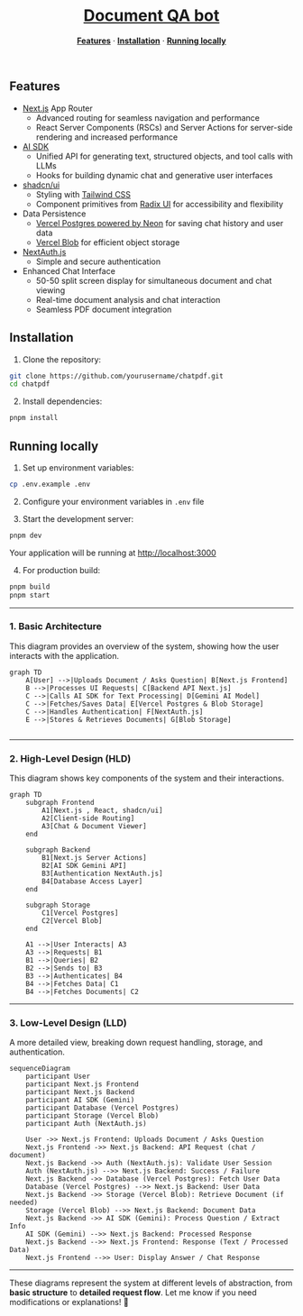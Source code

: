 <a href="https://chatpdf-theta.vercel.app//">
  <h1 align="center">Document QA bot</h1>
</a>

<p align="center">
  <a href="#features"><strong>Features</strong></a> ·
  <a href="#installation"><strong>Installation</strong></a> ·
  <a href="#running-locally"><strong>Running locally</strong></a>
</p>
<br/>

## Features

- [Next.js](https://nextjs.org) App Router
  - Advanced routing for seamless navigation and performance
  - React Server Components (RSCs) and Server Actions for server-side rendering and increased performance
- [AI SDK](https://sdk.vercel.ai/docs)
  - Unified API for generating text, structured objects, and tool calls with LLMs
  - Hooks for building dynamic chat and generative user interfaces
- [shadcn/ui](https://ui.shadcn.com)
  - Styling with [Tailwind CSS](https://tailwindcss.com)
  - Component primitives from [Radix UI](https://radix-ui.com) for accessibility and flexibility
- Data Persistence
  - [Vercel Postgres powered by Neon](https://vercel.com/storage/postgres) for saving chat history and user data
  - [Vercel Blob](https://vercel.com/storage/blob) for efficient object storage
- [NextAuth.js](https://github.com/nextauthjs/next-auth)
  - Simple and secure authentication
- Enhanced Chat Interface
  - 50-50 split screen display for simultaneous document and chat viewing
  - Real-time document analysis and chat interaction
  - Seamless PDF document integration

## Installation

1. Clone the repository:
```bash
git clone https://github.com/yourusername/chatpdf.git
cd chatpdf
```

2. Install dependencies:
```bash
pnpm install
```

## Running locally

1. Set up environment variables:
```bash
cp .env.example .env
```

2. Configure your environment variables in `.env` file

3. Start the development server:
```bash
pnpm dev
```

Your application will be running at [http://localhost:3000](http://localhost:3000)

4. For production build:
```bash
pnpm build
pnpm start
```

---

### **1. Basic Architecture**
This diagram provides an overview of the system, showing how the user interacts with the application.

```mermaid
graph TD
    A[User] -->|Uploads Document / Asks Question| B[Next.js Frontend]
    B -->|Processes UI Requests| C[Backend API Next.js]
    C -->|Calls AI SDK for Text Processing| D[Gemini AI Model]
    C -->|Fetches/Saves Data| E[Vercel Postgres & Blob Storage]
    C -->|Handles Authentication| F[NextAuth.js]
    E -->|Stores & Retrieves Documents| G[Blob Storage]


```

---

### **2. High-Level Design (HLD)**
This diagram shows key components of the system and their interactions.

```mermaid
graph TD
    subgraph Frontend
        A1[Next.js , React, shadcn/ui]
        A2[Client-side Routing]
        A3[Chat & Document Viewer]
    end

    subgraph Backend
        B1[Next.js Server Actions]
        B2[AI SDK Gemini API]
        B3[Authentication NextAuth.js]
        B4[Database Access Layer]
    end

    subgraph Storage
        C1[Vercel Postgres]
        C2[Vercel Blob]
    end

    A1 -->|User Interacts| A3
    A3 -->|Requests| B1
    B1 -->|Queries| B2
    B2 -->|Sends to| B3
    B3 -->|Authenticates| B4
    B4 -->|Fetches Data| C1
    B4 -->|Fetches Documents| C2
```

---

### **3. Low-Level Design (LLD)**
A more detailed view, breaking down request handling, storage, and authentication.

```mermaid
sequenceDiagram
    participant User
    participant Next.js Frontend
    participant Next.js Backend
    participant AI SDK (Gemini)
    participant Database (Vercel Postgres)
    participant Storage (Vercel Blob)
    participant Auth (NextAuth.js)

    User ->> Next.js Frontend: Uploads Document / Asks Question
    Next.js Frontend ->> Next.js Backend: API Request (chat / document)
    Next.js Backend ->> Auth (NextAuth.js): Validate User Session
    Auth (NextAuth.js) -->> Next.js Backend: Success / Failure
    Next.js Backend ->> Database (Vercel Postgres): Fetch User Data
    Database (Vercel Postgres) -->> Next.js Backend: User Data
    Next.js Backend ->> Storage (Vercel Blob): Retrieve Document (if needed)
    Storage (Vercel Blob) -->> Next.js Backend: Document Data
    Next.js Backend ->> AI SDK (Gemini): Process Question / Extract Info
    AI SDK (Gemini) -->> Next.js Backend: Processed Response
    Next.js Backend -->> Next.js Frontend: Response (Text / Processed Data)
    Next.js Frontend -->> User: Display Answer / Chat Response
```

---

These diagrams represent the system at different levels of abstraction, from **basic structure** to **detailed request flow**. Let me know if you need modifications or explanations! 🚀
